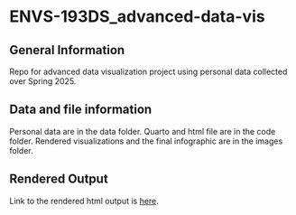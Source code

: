 # ENVS-193DS_advanced-data-vis

## General Information

Repo for advanced data visualization project using personal data collected over Spring 2025.

## Data and file information

Personal data are in the data folder. Quarto and html file are in the code folder. Rendered visualizations and the final infographic are in the images folder.

## Rendered Output

Link to the rendered html output is [here](https://progilegui.github.io/ENVS-193DS_advanced-data-vis/data/ENVS-193DS_advanced-data-vis.html).